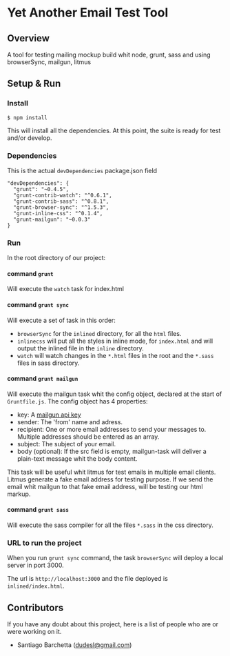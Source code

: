 # Yet Another Email Test Tool

## Overview
A tool for testing mailing mockup build whit node, grunt, sass and using browserSync, mailgun, litmus

## Setup & Run

### Install
```
$ npm install
```
This will install all the dependencies. At this point, the suite is ready for test and/or develop.

### Dependencies
This is the actual ```devDependencies``` package.json field
```
"devDependencies": {
  "grunt": "~0.4.5",
  "grunt-contrib-watch": "^0.6.1",
  "grunt-contrib-sass": "^0.8.1",
  "grunt-browser-sync": "^1.5.3",
  "grunt-inline-css": "^0.1.4",
  "grunt-mailgun": "~0.0.3"
}
```
### Run
In the root directory of our project:

#### command ```grunt```
Will execute the ```watch``` task for index.html

#### command ```grunt sync```
Will execute a set of task in this order:
* ```browserSync``` for the ```inlined``` directory, for all the ```html``` files.
* ```inlinecss``` will put all the styles in inline mode, for ```index.html``` and will output the inlined file in the ```inline``` directory.
* ```watch``` will watch changes in the ```*.html``` files in the root and the ```*.sass``` files in sass directory.

#### command ```grunt mailgun```
Will execute the mailgun task whit the config object, declared at the start of ```Gruntfile.js```. The config object has 4 properties:
* key:  A [mailgun api key](http://documentation.mailgun.com/quickstart.html#authentication)
* sender: The 'from' name and adress.
* recipient: One or more email addresses to send your messages to. Multiple addresses should be entered as an array.
* subject: The subject of your email.
* body (optional): If the src field is empty, mailgun-task will deliver a plain-text message whit the body content.

This task will be useful whit litmus for test emails in multiple email clients. Litmus generate a fake email address for testing purpose. If we send the email whit mailgun to that fake email address, will be testing our html markup.

#### command ```grunt sass```
Will execute the sass compiler for all the files ```*.sass``` in the css directory.

### URL to run the project
When you run ```grunt sync``` command, the task ```browserSync``` will deploy a local server in port 3000.

The url is ```http://localhost:3000``` and the file deployed is ```inlined/index.html```.

## Contributors
If you have any doubt about this project, here is a list of people who are or were working on it.

+ Santiago Barchetta (dudesl@gmail.com)
